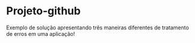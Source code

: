 # Projeto-github
Exemplo de solução apresentando três maneiras diferentes de tratamento de erros em uma aplicação!
